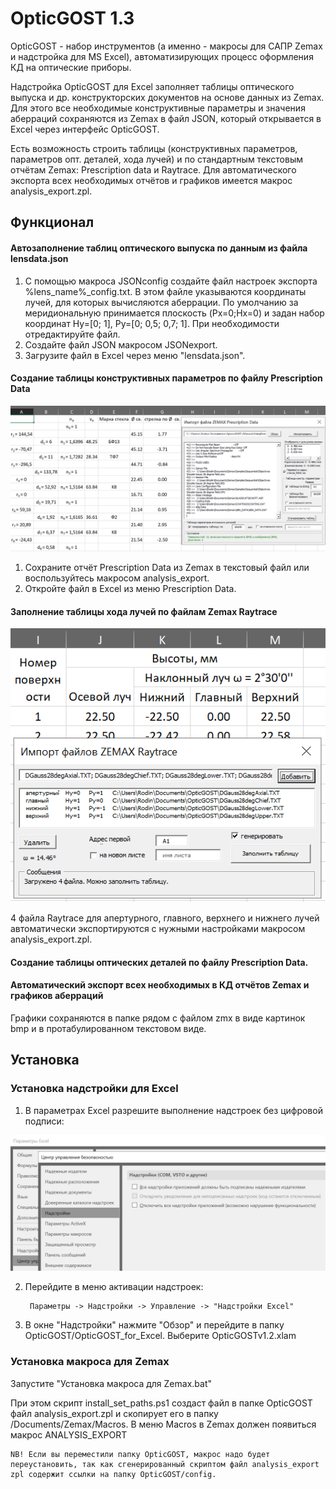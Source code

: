 # OpticGOST 1.3
OpticGOST - набор инструментов (а именно - макросы для САПР Zemax и надстройка для MS Excel), автоматизирующих процесс оформления КД на оптические приборы.

Надстройка OpticGOST для Excel заполняет таблицы оптического выпуска и др. конструкторских документов на основе данных из Zemax. Для этого все необходимые конструктивные параметры и значения аберраций сохраняются из Zemax в файл JSON, который открывается в Excel через интерфейс OpticGOST. 

Есть возможность строить таблицы (конструктивных параметров, параметров опт. деталей, хода лучей) и по стандартным текстовым отчётам Zemax: Prescription data и Raytrace. Для автоматического экспорта всех необходимых отчётов и графиков имеется макрос analysis_export.zpl.

## Функционал 
#### Автозаполнение таблиц оптического выпуска по данным из файла lensdata.json

1. С помощью макроса JSONconfig создайте файл настроек экспорта %lens_name%_config.txt. В этом файле указываются координаты лучей, для которых вычисляются аберрации. По умолчанию за меридиональную принимается плоскость (Px=0;Hx=0) и задан набор координат Hy=[0; 1], Py=[0; 0,5; 0,7; 1]. При необходимости отредактируйте файл.
1. Создайте файл JSON макросом JSONexport.
1. Загрузите файл в Excel через меню "lensdata.json".
#### Создание таблицы конструктивных параметров по файлу Prescription Data
![prescription_data_import](./screenshots/prescription_import.png?raw=true)
1. Сохраните отчёт Prescription Data из Zemax в текстовый файл или воспользуйтесь макросом analysis_export. 
1. Откройте файл в Excel из меню Prescription Data. 
#### Заполнение таблицы хода лучей по файлам Zemax Raytrace
![raytrace_import](./screenshots/raytrace_import.png?raw=true)

4 файла Raytrace для апертурного, главного, верхнего и нижнего лучей автоматически экспортируются с нужными настройками макросом analysis_export.zpl. 

#### Создание таблицы оптических деталей по файлу Prescription Data.

#### Автоматический экспорт всех необходимых в КД отчётов Zemax и графиков аберраций
Графики сохраняются в папке рядом с файлом zmx в виде картинок bmp и в протабулированном текстовом виде.

## Установка
### Установка надстройки для Excel

1. В параметрах Excel разрешите выполнение надстроек без цифровой подписи:

![excel_security_settings](./screenshots/security.png?raw=true)
	
2. Перейдите в меню активации надстроек:

        Параметры -> Надстройки -> Управление -> "Надстройки Excel"

3. В окне "Надстройки" нажмите "Обзор" и перейдите в папку OpticGOST/OpticGOST_for_Excel. Выберите OpticGOSTv1.2.xlam

### Установка макроса для Zemax

Запустите "Установка макроса для Zemax.bat" 

При этом скрипт install_set_paths.ps1 создаст файл в папке OpticGOST файл analysis_export.zpl и скопирует его в папку /Documents/Zemax/Macros.
В меню Macros в Zemax должен появиться макрос ANALYSIS_EXPORT
		
	NB! Если вы переместили папку OpticGOST, макрос надо будет переустановить, так как сгенерированный скриптом файл analysis_export zpl содержит ссылки на папку OpticGOST/config.
